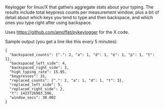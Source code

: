 Keylogger for linux/X that gathers aggregate stats about your
typing. The results include total keypress counts per measurement
window, plus a bit of detail about which keys you tend to type and
then backspace, and which ones you type right after using backspace.

Uses https://github.com/amoffat/pykeylogger for the X code.

Sample output (you get a line like this every 5 minutes):

    {
      "backspaced_counts": {".": 2, "a": 1, "d": 1, "e": 1, "p": 1, "t": 1},
      "backspaced_left_side": 4,
      "backspaced_right_side": 3,
      "high_typing_rate": 15.95,
      "keypresses": 31,
      "replaced_counts": {".": 2, "a": 1, "d": 1, "t": 3},
      "replaced_left_side": 5,
      "replaced_right_side": 2,
      "t": 1423726983.596,
      "window_secs": 30.002
    }
        